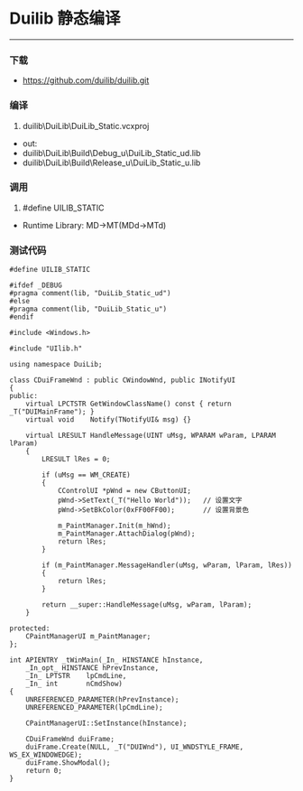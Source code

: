 # Duilib 静态编译

---

### 下载
* https://github.com/duilib/duilib.git

### 编译
1. duilib\DuiLib\DuiLib_Static.vcxproj
* out:
 * duilib\DuiLib\Build\Debug_u\DuiLib_Static_ud.lib
 * duilib\DuiLib\Build\Release_u\DuiLib_Static_u.lib

### 调用
1. #define UILIB_STATIC
* Runtime Library: MD->MT(MDd->MTd)

### 测试代码
```
#define UILIB_STATIC

#ifdef _DEBUG
#pragma comment(lib, "DuiLib_Static_ud")
#else
#pragma comment(lib, "DuiLib_Static_u")
#endif

#include <Windows.h>

#include "UIlib.h"

using namespace DuiLib;

class CDuiFrameWnd : public CWindowWnd, public INotifyUI
{
public:
    virtual LPCTSTR GetWindowClassName() const { return _T("DUIMainFrame"); }
    virtual void    Notify(TNotifyUI& msg) {}

    virtual LRESULT HandleMessage(UINT uMsg, WPARAM wParam, LPARAM lParam)
    {
        LRESULT lRes = 0;

        if (uMsg == WM_CREATE)
        {
            CControlUI *pWnd = new CButtonUI;
            pWnd->SetText(_T("Hello World"));   // 设置文字
            pWnd->SetBkColor(0xFF00FF00);       // 设置背景色

            m_PaintManager.Init(m_hWnd);
            m_PaintManager.AttachDialog(pWnd);
            return lRes;
        }

        if (m_PaintManager.MessageHandler(uMsg, wParam, lParam, lRes))
        {
            return lRes;
        }

        return __super::HandleMessage(uMsg, wParam, lParam);
    }

protected:
    CPaintManagerUI m_PaintManager;
};

int APIENTRY _tWinMain(_In_ HINSTANCE hInstance,
    _In_opt_ HINSTANCE hPrevInstance,
    _In_ LPTSTR    lpCmdLine,
    _In_ int       nCmdShow)
{
    UNREFERENCED_PARAMETER(hPrevInstance);
    UNREFERENCED_PARAMETER(lpCmdLine);

    CPaintManagerUI::SetInstance(hInstance);

    CDuiFrameWnd duiFrame;
    duiFrame.Create(NULL, _T("DUIWnd"), UI_WNDSTYLE_FRAME, WS_EX_WINDOWEDGE);
    duiFrame.ShowModal();
    return 0;
}

```
